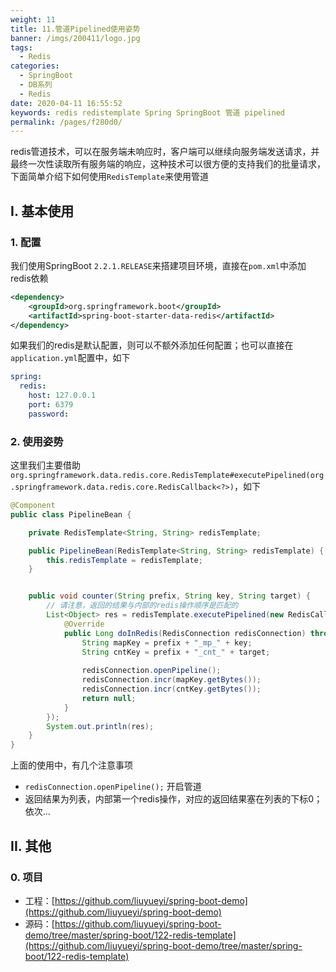 ```yaml
---
weight: 11
title: 11.管道Pipelined使用姿势
banner: /imgs/200411/logo.jpg
tags: 
  - Redis
categories: 
  - SpringBoot
  - DB系列
  - Redis
date: 2020-04-11 16:55:52
keywords: redis redistemplate Spring SpringBoot 管道 pipelined
permalink: /pages/f280d0/
---
```


redis管道技术，可以在服务端未响应时，客户端可以继续向服务端发送请求，并最终一次性读取所有服务端的响应，这种技术可以很方便的支持我们的批量请求，下面简单介绍下如何使用`RedisTemplate`来使用管道

<!-- more -->

## I. 基本使用

### 1. 配置

我们使用SpringBoot `2.2.1.RELEASE`来搭建项目环境，直接在`pom.xml`中添加redis依赖

```xml
<dependency>
    <groupId>org.springframework.boot</groupId>
    <artifactId>spring-boot-starter-data-redis</artifactId>
</dependency>
```

如果我们的redis是默认配置，则可以不额外添加任何配置；也可以直接在`application.yml`配置中，如下

```yml
spring:
  redis:
    host: 127.0.0.1
    port: 6379
    password:
```

### 2. 使用姿势

这里我们主要借助`org.springframework.data.redis.core.RedisTemplate#executePipelined(org.springframework.data.redis.core.RedisCallback<?>)`，如下

```java
@Component
public class PipelineBean {

    private RedisTemplate<String, String> redisTemplate;

    public PipelineBean(RedisTemplate<String, String> redisTemplate) {
        this.redisTemplate = redisTemplate;
    }


    public void counter(String prefix, String key, String target) {
        // 请注意，返回的结果与内部的redis操作顺序是匹配的
        List<Object> res = redisTemplate.executePipelined(new RedisCallback<Long>() {
            @Override
            public Long doInRedis(RedisConnection redisConnection) throws DataAccessException {
                String mapKey = prefix + "_mp_" + key;
                String cntKey = prefix + "_cnt_" + target;
    
                redisConnection.openPipeline();
                redisConnection.incr(mapKey.getBytes());
                redisConnection.incr(cntKey.getBytes());
                return null;
            }
        });
        System.out.println(res);
    }
}
```

上面的使用中，有几个注意事项

- `redisConnection.openPipeline();` 开启管道
- 返回结果为列表，内部第一个redis操作，对应的返回结果塞在列表的下标0；依次...

## II. 其他

### 0. 项目

- 工程：[https://github.com/liuyueyi/spring-boot-demo](https://github.com/liuyueyi/spring-boot-demo)
- 源码：[https://github.com/liuyueyi/spring-boot-demo/tree/master/spring-boot/122-redis-template](https://github.com/liuyueyi/spring-boot-demo/tree/master/spring-boot/122-redis-template)

